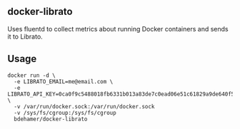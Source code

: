 ## docker-librato

Uses fluentd to collect metrics about running Docker containers and sends it to Librato.

## Usage

```
docker run -d \
  -e LIBRATO_EMAIL=me@email.com \
  -e LIBRATO_API_KEY=0ca0f9c5488018fb6331b013a83de7c0ead06e51c61829a9de640f5bd98c66e7 \
  -v /var/run/docker.sock:/var/run/docker.sock 
  -v /sys/fs/cgroup:/sys/fs/cgroup 
  bdehamer/docker-librato 
```
